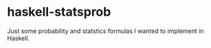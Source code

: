 # haskell-statsprob

Just some probability and statstics formulas I wanted to implement in Haskell.
